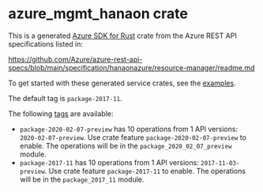 # azure_mgmt_hanaon crate

This is a generated [Azure SDK for Rust](https://github.com/Azure/azure-sdk-for-rust) crate from the Azure REST API specifications listed in:

https://github.com/Azure/azure-rest-api-specs/blob/main/specification/hanaonazure/resource-manager/readme.md

To get started with these generated service crates, see the [examples](https://github.com/Azure/azure-sdk-for-rust/blob/main/services/README.md#examples).

The default tag is `package-2017-11`.

The following [tags](https://github.com/Azure/azure-sdk-for-rust/blob/main/services/tags.md) are available:

- `package-2020-02-07-preview` has 10 operations from 1 API versions: `2020-02-07-preview`. Use crate feature `package-2020-02-07-preview` to enable. The operations will be in the `package_2020_02_07_preview` module.
- `package-2017-11` has 10 operations from 1 API versions: `2017-11-03-preview`. Use crate feature `package-2017-11` to enable. The operations will be in the `package_2017_11` module.